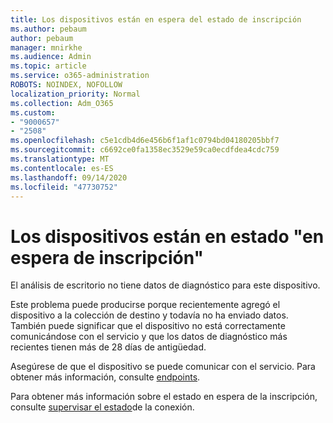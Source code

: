 ```yaml
---
title: Los dispositivos están en espera del estado de inscripción
ms.author: pebaum
author: pebaum
manager: mnirkhe
ms.audience: Admin
ms.topic: article
ms.service: o365-administration
ROBOTS: NOINDEX, NOFOLLOW
localization_priority: Normal
ms.collection: Adm_O365
ms.custom:
- "9000657"
- "2508"
ms.openlocfilehash: c5e1cdb4d6e456b6f1af1c0794bd04180205bbf7
ms.sourcegitcommit: c6692ce0fa1358ec3529e59ca0ecdfdea4cdc759
ms.translationtype: MT
ms.contentlocale: es-ES
ms.lasthandoff: 09/14/2020
ms.locfileid: "47730752"
---
```

# <a name="devices-are-in-awaiting-enrollment-state"></a>Los dispositivos están en estado "en espera de inscripción"

El análisis de escritorio no tiene datos de diagnóstico para este dispositivo. 

Este problema puede producirse porque recientemente agregó el dispositivo a la colección de destino y todavía no ha enviado datos. También puede significar que el dispositivo no está correctamente comunicándose con el servicio y que los datos de diagnóstico más recientes tienen más de 28 días de antigüedad.

Asegúrese de que el dispositivo se puede comunicar con el servicio. Para obtener más información, consulte [endpoints](https://docs.microsoft.com/configmgr/desktop-analytics/enable-data-sharing#endpoints).

Para obtener más información sobre el estado en espera de la inscripción, consulte [supervisar el estado](https://docs.microsoft.com/configmgr/desktop-analytics/monitor-connection-health#awaiting-enrollment)de la conexión.